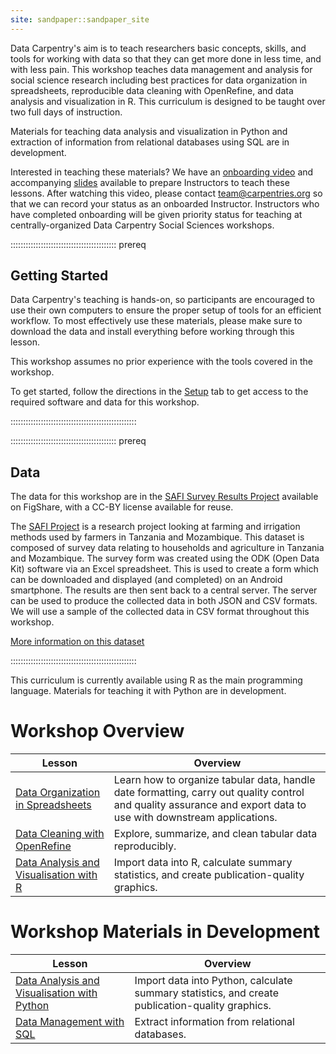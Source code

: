 ```yaml
---
site: sandpaper::sandpaper_site
---
```


Data Carpentry's aim is to teach researchers basic concepts, skills, and tools
for working with data so that they can get more done in less time, and with less
pain. This workshop teaches data management and analysis for social science
research including best practices for data organization in spreadsheets,
reproducible data cleaning with OpenRefine, and data analysis and visualization
in R. This curriculum is designed to be taught over two full days of instruction.

Materials for teaching data analysis and visualization in Python
and extraction of information from relational databases using SQL are in development.

Interested in teaching these materials?
We have an [onboarding video](https://www.youtube.com/watch?v=u4nDomxRVoI&t=2s) and accompanying
[slides](https://docs.google.com/presentation/d/1rR7pLSftBYBnLBmaMWeytfDtcRfwVUWxPYGx30ZJNkc/edit#slide=id.p)
available to prepare Instructors to teach these lessons. After watching this video,
please contact [team@carpentries.org](mailto:team@carpentries.org) so that we can record your
status as an onboarded Instructor. Instructors who
have completed onboarding will be given priority status for teaching at centrally-organized
Data Carpentry Social Sciences workshops.

::::::::::::::::::::::::::::::::::::::::::  prereq

## Getting Started

Data Carpentry's teaching is hands-on, so participants are encouraged to use
their own computers to ensure the proper setup of tools for an efficient
workflow. To most effectively use these materials, please make sure to download
the data and install everything before working through this lesson.

This workshop assumes no prior experience with the tools covered in the workshop.

To get started, follow the directions in the [Setup](learners/setup.md) tab to
get access to the required software and data for this workshop.


::::::::::::::::::::::::::::::::::::::::::::::::::

::::::::::::::::::::::::::::::::::::::::::  prereq

## Data

The data for this workshop are in the [SAFI Survey Results Project](https://doi.org/10.6084/m9.figshare.6262019.v4)
available on FigShare, with a CC-BY license available for reuse.

The [SAFI Project](https://www.safi-research.org/) is a research project
looking at farming and irrigation methods used by farmers in Tanzania and
Mozambique. This dataset is composed of survey data relating to households and
agriculture in Tanzania and Mozambique. The survey form was created using the
ODK (Open Data Kit) software via an Excel spreadsheet. This is used to create
a form which can be downloaded and displayed (and completed) on an Android
smartphone. The results are then sent back to a central server. The server can
be used to produce the collected data in both JSON and CSV formats. We will
use a sample of the collected data in CSV format throughout this workshop.

[More information on this dataset](instructors/data.md)

::::::::::::::::::::::::::::::::::::::::::::::::::

This curriculum is currently available using R as the main programming language. Materials for teaching it with Python are in development.

# Workshop Overview

| Lesson | Overview                                                                                                                                                         | 
| ------ | ---------------------------------------------------------------------------------------------------------------------------------------------------------------- |
| [Data Organization in Spreadsheets](https://datacarpentry.github.io/spreadsheets-socialsci/)       | Learn how to organize tabular data, handle date formatting, carry out quality control and quality assurance and export data to use with downstream applications. | 
| [Data Cleaning with OpenRefine](https://datacarpentry.github.io/openrefine-socialsci/)       | Explore, summarize, and clean tabular data reproducibly.                                                                                                         | 
| [Data Analysis and Visualisation with R](https://datacarpentry.github.io/r-socialsci)       | Import data into R, calculate summary statistics, and create publication-quality graphics.                                                                       | 

# Workshop Materials in Development

| Lesson | Overview                                                                                                                                                         | 
| ------ | ---------------------------------------------------------------------------------------------------------------------------------------------------------------- |
| [Data Analysis and Visualisation with Python](https://datacarpentry.github.io/python-socialsci/)       | Import data into Python, calculate summary statistics, and create publication-quality graphics.                                                                  | 
| [Data Management with SQL](https://datacarpentry.github.io/sql-socialsci/)       | Extract information from relational databases.                                                                                                                   | 


